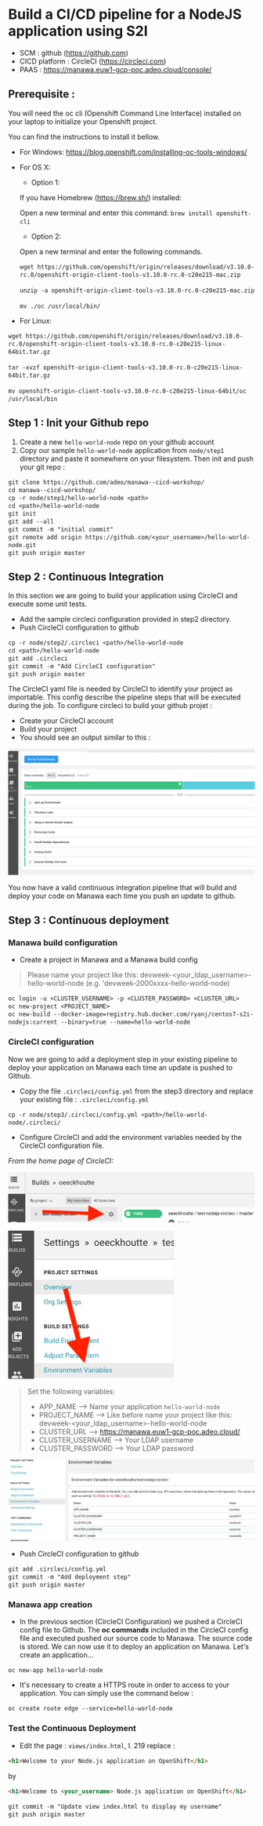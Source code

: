 # Build a CI/CD pipeline for a NodeJS application using S2I

* SCM             : github (https://github.com)
* CICD platform   : CircleCI (https://circleci.com)
* PAAS            : https://manawa.euw1-gcp-poc.adeo.cloud/console/


## Prerequisite :

You will need the oc cli (Openshift Command Line Interface) installed on your laptop to initialize your Openshift project.

You can find the instructions to install it bellow. 
* For Windows: https://blog.openshift.com/installing-oc-tools-windows/
* For OS X: 
  * Option 1: 
  
  If you have Homebrew (https://brew.sh/) installed:

  Open a new terminal and enter this command: 
  `brew install openshift-cli`
  * Option 2:
  
  Open a new terminal and enter the following commands.
  ```
  wget https://github.com/openshift/origin/releases/download/v3.10.0-rc.0/openshift-origin-client-tools-v3.10.0-rc.0-c20e215-mac.zip

  unzip -a openshift-origin-client-tools-v3.10.0-rc.0-c20e215-mac.zip
  
  mv ./oc /usr/local/bin/
  ```


* For Linux:  
```
wget https://github.com/openshift/origin/releases/download/v3.10.0-rc.0/openshift-origin-client-tools-v3.10.0-rc.0-c20e215-linux-64bit.tar.gz

tar -xvzf openshift-origin-client-tools-v3.10.0-rc.0-c20e215-linux-64bit.tar.gz

mv openshift-origin-client-tools-v3.10.0-rc.0-c20e215-linux-64bit/oc /usr/local/bin
```

## Step 1 : Init your Github repo
1. Create a new `hello-world-node` repo on your github account
2. Copy our sample `hello-world-node` application from `node/step1` directory and paste it somewhere on your filesystem. Then init and push your git repo :

```shell
git clone https://github.com/adeo/manawa--cicd-workshop/
cd manawa--cicd-workshop/
cp -r node/step1/hello-world-node <path>
cd <path>/hello-world-node
git init
git add --all
git commit -m "initial commit"
git remote add origin https://github.com/<your_username>/hello-world-node.git
git push origin master
```

## Step 2 : Continuous Integration

In this section we are going to build your application using CircleCI and execute some unit tests.

* Add the sample circleci configuration provided in step2 directory.
* Push CircleCI configuration to github

```shell
cp -r node/step2/.circleci <path>/hello-world-node
cd <path>/hello-world-node
git add .circleci
git commit -m "Add CircleCI configuration"
git push origin master
```

The CircleCI yaml file is needed by CircleCI to identify your project as importable. This config describe the pipeline steps that will be executed during the job. To configure circleci to build your github projet :

* Create your CircleCI account
* Build your project
* You should see an output similar to this :

![Link to environement variables](./Tutorial/screens/circleci-success.png)


You now have a valid continuous integration pipeline that will build and deploy your code on Manawa each time you push an update to github.


## Step 3 : Continuous deployment

### Manawa build configuration

* Create a project in Manawa and a Manawa build config

> Please name your project like this: devweek-<your_ldap_username>-hello-world-node (e.g. 'devweek-2000xxxx-hello-world-node)

```
oc login -u <CLUSTER_USERNAME> -p <CLUSTER_PASSWORD> <CLUSTER_URL>
oc new-project <PROJECT_NAME>
oc new-build --docker-image=registry.hub.docker.com/ryanj/centos7-s2i-nodejs:current --binary=true --name=hello-world-node
```

### CircleCI configuration

Now we are going to add a deployment step in your existing pipeline to deploy your application on Manawa each time an update is pushed to Github.

* Copy the file `.circleci/config.yml` from the step3 directory and replace your existing file : `.circleci/config.yml`

```shell
cp -r node/step3/.circleci/config.yml <path>/hello-world-node/.circleci/
```

* Configure CircleCI and add the environment variables needed by the CircleCI configuration file.

*From the home page of CircleCI:*

![Settings button](./Tutorial/screens/settings-button.png)

![Link to environement variables](./Tutorial/screens/environment-variables-link.png)

> Set the following variables:
> * APP_NAME --> Name your application `hello-world-node`
> * PROJECT_NAME --> Like before name your project like this: devweek-<your_ldap_username>-hello-world-node
> * CLUSTER_URL --> https://manawa.euw1-gcp-poc.adeo.cloud/
> * CLUSTER_USERNAME --> Your LDAP username 
> * CLUSTER_PASSWORD --> Your LDAP password

![Environement variables](./Tutorial/screens/environment-variables.png)


* Push CircleCI configuration to github


```shell
git add .circleci/config.yml
git commit -m "Add deployment step"
git push origin master
```


### Manawa app creation

* In the previous section (CircleCI Configuration) we pushed a CircleCI config file to Github. The **oc commands** included in the CircleCI config file and executed pushed our source code to Manawa. The source code is stored. We can now use it to deploy an application on Manawa. Let's create an application...

```
oc new-app hello-world-node
```

* It's necessary to create a HTTPS route in order to access to your application. You can simply use the command below :

```
oc create route edge --service=hello-world-node
```

### Test the Continuous Deployment

* Edit the page : `views/index.html`, l. 219 replace :
```html
<h1>Welcome to your Node.js application on OpenShift</h1>
```

by
```html
<h1>Welcome to <your_username> Node.js application on OpenShift</h1>
```

```shell
git commit -m "Update view index.html to display my username"
git push origin master
```

